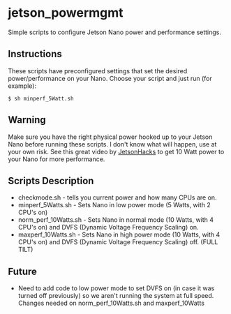# jetson_powermgmt
Simple scripts to configure Jetson Nano power and performance settings.

## Instructions
These scripts have preconfigured settings that set the desired power/performance on your Nano. Choose your script and just run (for example):
```
$ sh minperf_5Watt.sh
```
## Warning
Make sure you have the right physical power hooked up to your Jetson Nano before running these scripts. I don't know what will happen, use at your own risk. See this great video by [JetsonHacks](https://www.youtube.com/watch?v=jq1OqBe267A) to get 10 Watt power to your Nano for more performance.

## Scripts Description
* checkmode.sh - tells you current power and how many CPUs are on.
* minperf_5Watts.sh - Sets Nano in low power mode (5 Watts, with 2 CPU's on) 
* norm_perf_10Watts.sh - Sets Nano in normal mode (10 Watts, with 4 CPU's on) and DVFS (Dynamic Voltage Frequency Scaling) on.
* maxperf_10Watts.sh - Sets Nano in high power mode (10 Watts, with 4 CPU's on) and DVFS (Dynamic Voltage Frequency Scaling) off. (FULL TILT)

## Future
* Need to add code to low power mode to set DVFS on (in case it was turned off previously) so we aren't running the system at full speed. Changes needed on norm_perf_10Watts.sh and maxperf_10Watts

